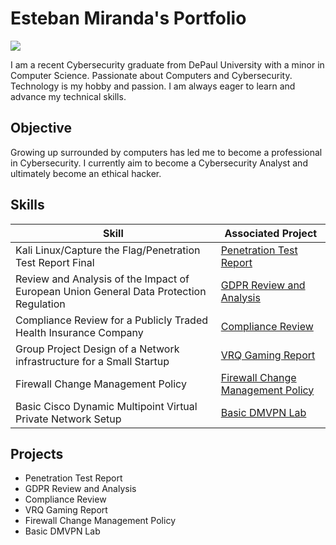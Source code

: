 # Esteban Miranda's Portfolio  
<a href="https://linkedin.com/in/estebanmiranda10"><img src="https://img.shields.io/badge/-LinkedIn-0072b1?&style=for-the-badge&logo=linkedin&logoColor=white" /></a>


I am a recent Cybersecurity graduate from DePaul University with a minor in Computer Science. Passionate about Computers and Cybersecurity. Technology is my hobby and passion. I am always eager to learn and advance my technical skills.    	

## Objective


Growing up surrounded by computers has led me to become a professional in Cybersecurity. I currently aim to become a Cybersecurity Analyst and ultimately become an ethical hacker.  

## Skills


| Skill                                         | Associated Project         |
|-----------------------------------------------|----------------------------|
| Kali Linux/Capture the Flag/Penetration Test Report Final          | <a href="https://github.com/etensec/Projects/blob/main/ETEN10SecFINALCTFREPORT.pdf">Penetration Test Report</a>|
| Review and Analysis of the Impact of European Union General Data Protection Regulation | <a href="https://github.com/etensec/Projects/blob/main/EU-GDPR-EM-Resume.pdf">GDPR Review and Analysis</a>|
| Compliance Review for a Publicly Traded Health Insurance Company         | <a href="https://github.com/etensec/Projects/blob/main/GSPA-MINICASE-COMPLIANCE-EM-RESUME.pdf">Compliance Review</a>|
| Group Project Design of a Network infrastructure for a Small Startup      | <a href="https://github.com/etensec/Projects/blob/main/VRQ%20Report%20Project%20Resume%20.pdf">VRQ Gaming Report</a>|
| Firewall Change Management Policy                 | <a href="https://github.com/etensec/Projects/blob/main/CEDAR%20Firewall%20Change%20Management%20Policy%20FINAL.pdf">Firewall Change Management Policy</a>|
| Basic Cisco Dynamic Multipoint Virtual Private Network Setup | <a href="https://github.com/etensec/Basic-Dynamic-Multipoint-VPN-Setup/tree/main">Basic DMVPN Lab</a>|



## Projects
- Penetration Test Report
- GDPR Review and Analysis
- Compliance Review
- VRQ Gaming Report
- Firewall Change Management Policy
- Basic DMVPN Lab
